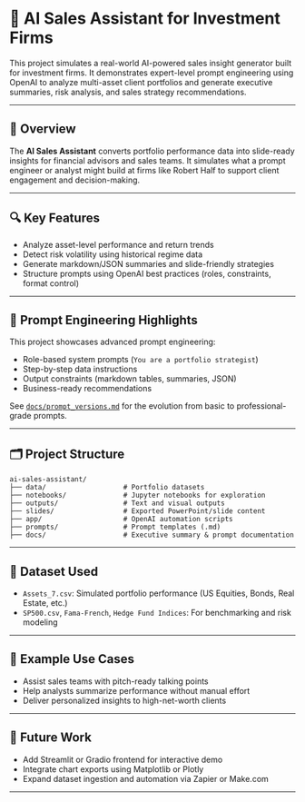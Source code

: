 # 🤖 AI Sales Assistant for Investment Firms

This project simulates a real-world AI-powered sales insight generator built for investment firms. It demonstrates expert-level prompt engineering using OpenAI to analyze multi-asset client portfolios and generate executive summaries, risk analysis, and sales strategy recommendations.

---

## 📌 Overview

The **AI Sales Assistant** converts portfolio performance data into slide-ready insights for financial advisors and sales teams. It simulates what a prompt engineer or analyst might build at firms like Robert Half to support client engagement and decision-making.

---

## 🔍 Key Features

- Analyze asset-level performance and return trends
- Detect risk volatility using historical regime data
- Generate markdown/JSON summaries and slide-friendly strategies
- Structure prompts using OpenAI best practices (roles, constraints, format control)

---

## 🧠 Prompt Engineering Highlights

This project showcases advanced prompt engineering:

- Role-based system prompts (`You are a portfolio strategist`)
- Step-by-step data instructions
- Output constraints (markdown tables, summaries, JSON)
- Business-ready recommendations

See [`docs/prompt_versions.md`](./docs/prompt_versions.md) for the evolution from basic to professional-grade prompts.

---

## 🗂️ Project Structure

```
ai-sales-assistant/
├── data/                   # Portfolio datasets
├── notebooks/              # Jupyter notebooks for exploration
├── outputs/                # Text and visual outputs
├── slides/                 # Exported PowerPoint/slide content
├── app/                    # OpenAI automation scripts
├── prompts/                # Prompt templates (.md)
├── docs/                   # Executive summary & prompt documentation
```

---

## 📁 Dataset Used

- `Assets_7.csv`: Simulated portfolio performance (US Equities, Bonds, Real Estate, etc.)
- `SP500.csv`, `Fama-French`, `Hedge Fund Indices`: For benchmarking and risk modeling

---

## 🚀 Example Use Cases

- Assist sales teams with pitch-ready talking points
- Help analysts summarize performance without manual effort
- Deliver personalized insights to high-net-worth clients

---

## 🧩 Future Work

- Add Streamlit or Gradio frontend for interactive demo
- Integrate chart exports using Matplotlib or Plotly
- Expand dataset ingestion and automation via Zapier or Make.com

---
